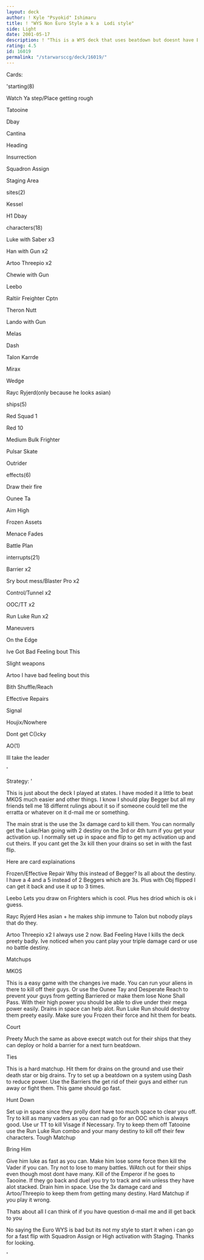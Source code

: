 ```yaml
---
layout: deck
author: ! Kyle "Psyokid" Ishimaru
title: ! "WYS Non Euro Style a k a  Lodi style"
side: Light
date: 2001-05-17
description: ! "This is a WYS deck that uses beatdown but doesnt have Euro start or Begger."
rating: 4.5
id: 16019
permalink: "/starwarsccg/deck/16019/"
---
```

Cards: 

'starting(8)

Watch Ya step/Place getting rough

Tatooine

Dbay

Cantina

Heading

Insurrection

Squadron Assign

Staging Area


sites(2)

Kessel

H1 Dbay


characters(18)

Luke with Saber x3

Han with Gun x2

Artoo Threepio x2

Chewie with Gun

Leebo

Raltiir Freighter Cptn

Theron Nutt

Lando with Gun

Melas

Dash 

Talon Karrde

Mirax

Wedge

Rayc Ryjerd(only because he looks asian)


ships(5)

Red Squad 1

Red 10

Medium Bulk Frighter

Pulsar Skate

Outrider


effects(6)

Draw their fire

Ounee Ta

Aim High

Frozen Assets

Menace Fades

Battle Plan


interrupts(21)

Barrier x2

Sry bout mess/Blaster Pro x2

Control/Tunnel x2

OOC/TT x2

Run Luke Run x2

Maneuvers

On the Edge

Ive Got Bad Feeling bout This

Slight weapons

Artoo I have bad feeling bout this

Bith Shuffle/Reach

Effective Repairs

Signal

Houjix/Nowhere

Dont get C()cky 


AO(1)

Ill take the leader

'

Strategy: '

This is just about the deck I played at states.  I have moded it a little to beat MKOS much easier and other things.  I know I should play Begger but all my friends tell me 18 differnt rulings about it so if someone could tell me the erratta or whatever on it d-mail me or something.


The main strat is the use the 3x damage card to kill them.  You can normally get the Luke/Han going with 2 destiny on the 3rd or 4th turn if you get your activation up.  I normally set up in space and flip to get my activation up and cut theirs.  If you cant get the 3x kill then your drains so set in with the fast flip.  


Here are card explainations


Frozen/Effective Repair  Why this instead of Begger?  Is all about the destiny.  I have a 4 and a 5 instead of 2 Beggers which are 3s.  Plus with Obj flipped I can get it back and use it up to 3 times.


Leebo  Lets you draw on Frighters which is cool.  Plus hes driod which is ok i guess.


Rayc Ryjerd  Hes asian + he makes ship immune to Talon but nobody plays that do they.


Artoo Threepio x2  I always use 2 now.  Bad Feeling Have I kills the deck preety badly.  Ive noticed when you cant play your triple damage card or use no battle destiny.  


Matchups


MKOS

This is a easy game with the changes ive made.  You can run your aliens in there to kill off their guys.  Or use the Ounee Tay and Desperate Reach to prevent your guys from getting Barriered or make them lose None Shall Pass.  With their high power you should be able to dive under their mega power easily.  Drains in space can help alot.  Run Luke Run should destroy them preety easily.  Make sure you Frozen their force and hit them for beats.  


Court

Preety Much the same as above execpt watch out for their ships that they can deploy or hold a barrier for a next turn beatdown.  


Ties

This is a hard matchup.  Hit them for drains on the ground and use their death star or big drains.  Try to set up a beatdown on a system using Dash to reduce power.  Use the Barriers the get rid of their guys and either run away or fight them.  This game should go fast.


Hunt Down 

Set up in space since they prolly dont have too much space to clear you off.  Try to kill as many vaders as you can nad go for an OOC which is always good.  Use ur TT to kill Visage if Necessary.  Try to keep them off Tatooine use the Run Luke Run combo and your many destiny to kill off their few characters.  Tough Matchup


Bring Him

Give him luke as fast as you can.  Make him lose some force then kill the Vader if you can.  Try not to lose to many battles.  WAtch out for their ships even though most dont have many.  Kill of the Emperor if he goes to Taooine.  If they go back and duel you try to track and win unless they have alot stacked.  Drain him in space.  Use the 3x damage card and Artoo/Threepio to keep them from getting many destiny.  Hard Matchup if you play it wrong.  


Thats about all I can think of if you have question d-mail me and ill get back to you


No saying the Euro WYS is bad but its not my style to start it when i can go for a fast flip with Squadron Assign or High activation with Staging.  Thanks for looking.


'
